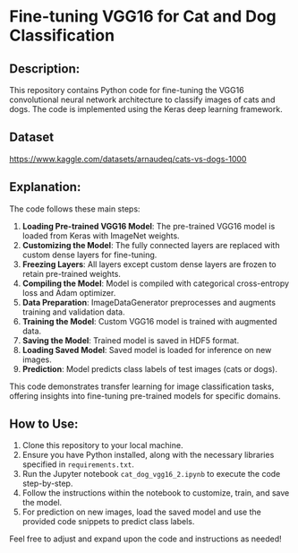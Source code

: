 # Fine-tuning VGG16 for Cat and Dog Classification

## Description:
This repository contains Python code for fine-tuning the VGG16 convolutional neural network architecture to classify images of cats and dogs. The code is implemented using the Keras deep learning framework.

## Dataset
https://www.kaggle.com/datasets/arnaudeq/cats-vs-dogs-1000

## Explanation:
The code follows these main steps:
1. **Loading Pre-trained VGG16 Model**: The pre-trained VGG16 model is loaded from Keras with ImageNet weights.
2. **Customizing the Model**: The fully connected layers are replaced with custom dense layers for fine-tuning.
3. **Freezing Layers**: All layers except custom dense layers are frozen to retain pre-trained weights.
4. **Compiling the Model**: Model is compiled with categorical cross-entropy loss and Adam optimizer.
5. **Data Preparation**: ImageDataGenerator preprocesses and augments training and validation data.
6. **Training the Model**: Custom VGG16 model is trained with augmented data.
7. **Saving the Model**: Trained model is saved in HDF5 format.
8. **Loading Saved Model**: Saved model is loaded for inference on new images.
9. **Prediction**: Model predicts class labels of test images (cats or dogs).

This code demonstrates transfer learning for image classification tasks, offering insights into fine-tuning pre-trained models for specific domains.

## How to Use:
1. Clone this repository to your local machine.
2. Ensure you have Python installed, along with the necessary libraries specified in `requirements.txt`.
3. Run the Jupyter notebook `cat_dog_vgg16_2.ipynb` to execute the code step-by-step.
4. Follow the instructions within the notebook to customize, train, and save the model.
5. For prediction on new images, load the saved model and use the provided code snippets to predict class labels.

Feel free to adjust and expand upon the code and instructions as needed!
